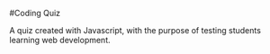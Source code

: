 #Coding Quiz

A quiz created with Javascript, with the purpose of testing students  learning web development.